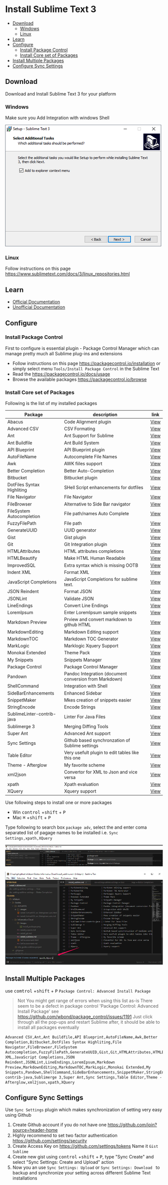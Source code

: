 # Install Sublime Text 3

<!-- MarkdownTOC -->

- [Download](#download)
    - [Windows](#windows)
    - [Linux](#linux)
- [Learn](#learn)
- [Configure](#configure)
    - [Install Package Control](#install-package-control)
    - [Install Core set of Packages](#install-core-set-of-packages)
- [Install Multiple Packages](#install-multiple-packages)
- [Configure Sync Settings](#configure-sync-settings)

<!-- /MarkdownTOC -->

## Download

Download and Install Sublime Text 3 for your platform

### Windows

Make sure you Add Integration with windows Shell

![shell integration](images/install_sublime_win_shell_integration.png)

### Linux

Follow instructions on this page
https://www.sublimetext.com/docs/3/linux_repositories.html

## Learn

- [Official Documentation](https://www.sublimetext.com/docs/3/)
- [Unofficial Documentation](https://docs.sublimetext.info/en/latest/index.html)

## Configure

### Install Package Control

First to configure is essential plugin - Package Control Manager which can manage pretty much all Sublime plug-ins and extensions

- Follow instructions on this page https://packagecontrol.io/installation or simply select menu `Tools/Install Package Control` in the Sublime Text
- Read the https://packagecontrol.io/docs/usage
- Browse the available packages https://packagecontrol.io/browse

### Install Core set of Packages

Following is the list of my installed packages

|          Package           |                      description                       |                                    link                                   |
|----------------------------|--------------------------------------------------------|---------------------------------------------------------------------------|
| Abacus                     | Code Alignment plugin                                  | [View](https://packagecontrol.io/packages/Abacus)                         |
| Advanced CSV               | CSV Formating                                          | [View](https://packagecontrol.io/packages/Advanced%20CSV)                 |
| Ant                        | Ant Support for Sublime                                | [View](https://packagecontrol.io/packages/Ant)                            |
| Ant Buildfile              | Ant Build System                                       | [View](https://packagecontrol.io/packages/Ant%20Buildfile)                |
| API Blueprint              | API Blueprint plugin                                   | [View](https://packagecontrol.io/packages/API%20Blueprint)                |
| AutoFileName               | Autocomplete File Names                                | [View](https://packagecontrol.io/packages/AutoFileName)                   |
| Awk                        | AWK fiiles support                                     | [View](https://packagecontrol.io/packages/Awk)                            |
| Better Completion          | Better Auto-Completion                                 | [View](https://packagecontrol.io/packages/Better%20Completion)            |
| Bitbucket                  | Bitbucket plugin                                       | [View](https://packagecontrol.io/packages/Bitbucket)                      |
| DotFiles Syntax Highliting | SHell Script enhancements for dotfiles                 | [View](https://packagecontrol.io/packages/DotFiles%20Syntax%20Highliting) |
| File Navigator             | File Navigator                                         | [View](https://packagecontrol.io/packages/File%20Navigator)               |
| FileBrowser                | Alternative to Side Bar navigator                      | [View](https://packagecontrol.io/packages/FileBrowser)                    |
| FileSystem Autocompletion  | File path/names Auto Complete                          | [View](https://packagecontrol.io/packages/FileSystem%20Autocompletion)    |
| FuzzyFilePath              | File path                                              | [View](https://packagecontrol.io/packages/FuzzyFilePath)                  |
| GenerateUUID               | UUID generator                                         | [View](https://packagecontrol.io/packages/GenerateUUID)                   |
| Gist                       | Gist plugin                                            | [View](https://packagecontrol.io/packages/Gist)                           |
| Git                        | Git Integration plugin                                 | [View](https://packagecontrol.io/packages/Git)                            |
| HTMLAttributes             | HTML attributes completions                            | [View](https://packagecontrol.io/packages/HTMLAttributes)                 |
| HTMLBeautify               | Make HTML Human Readable                               | [View](https://packagecontrol.io/packages/HTMLBeautify)                   |
| ImprovedSQL                | Extra syntax which is missing OOTB                     | [View](https://packagecontrol.io/packages/ImprovedSQL)                    |
| Indent XML                 | Format XML                                             | [View](https://packagecontrol.io/packages/Indent%20XML)                   |
| JavaScript Completions     | JavaScript Completions for sublime text.               | [View](https://packagecontrol.io/packages/JavaScript%20Completions)       |
| JSON Reindent              | Format JSON                                            | [View](https://packagecontrol.io/packages/JSON%20Reindent)                |
| JSONLint                   | Validate JSON                                          | [View](https://packagecontrol.io/packages/JSONLint)                       |
| LineEndings                | Convert Line Endings                                   | [View](https://packagecontrol.io/packages/LineEndings)                    |
| LoremIpsum                 | Enter LoremIpsum sample snippets                       | [View](https://packagecontrol.io/packages/LoremIpsum)                     |
| Markdown Preview           | Prview and convert markdown to github HTML             | [View](https://packagecontrol.io/packages/Markdown%20Preview)             |
| MarkdownEditing            | Markdown Editing support                               | [View](https://packagecontrol.io/packages/MarkdownEditing)                |
| MarkdownTOC                | Markdown TOC Generator                                 | [View](https://packagecontrol.io/packages/MarkdownTOC)                    |
| MarkLogic                  | Marklogic Xquery Support                               | [View](https://packagecontrol.io/packages/MarkLogic)                      |
| Monokai Extended           | Theme Pack                                             | [View](https://packagecontrol.io/packages/Monokai%20Extended)             |
| My Snippets                | Snippets Manager                                       | [View](https://packagecontrol.io/packages/My%20Snippets)                  |
| Package Control            | Package Control Manager                                | [View](https://packagecontrol.io/packages/Package%20Control)              |
| Pandown                    | Pandoc Integration (document conversion from Markdown) | [View](https://packagecontrol.io/packages/Pandown)                        |
| ShellCommand               | Integration with Shell                                 | [View](https://packagecontrol.io/packages/ShellCommand)                   |
| SideBarEnhancements        | Enhanced Sidebar                                       | [View](https://packagecontrol.io/packages/SideBarEnhancements)            |
| SnippetMaker               | Mkes creation of snippets easier                       | [View](https://packagecontrol.io/packages/SnippetMaker)                   |
| StringEncode               | Encode Strings                                         | [View](https://packagecontrol.io/packages/StringEncode)                   |
| SublimeLinter-contrib-java | Linter For Java Files                                  | [View](https://packagecontrol.io/packages/SublimeLinter-contrib-java)     |
| Sublimerge 3               | Merging Diffing Tools                                  | [View](https://packagecontrol.io/packages/Sublimerge%203)                 |
| Super Ant                  | Advanced Ant support                                   | [View](https://packagecontrol.io/packages/Super%20Ant)                    |
| Sync Settings              | Github based synchronzation of Sublime settings        | [View](https://packagecontrol.io/packages/Sync%20Settings)                |
| Table Editor               | Very usefult plugin to edit tables like this one       | [View](https://packagecontrol.io/packages/Table%20Editor)                 |
| Theme - Afterglow          | My favorite scheme                                     | [View](https://packagecontrol.io/packages/Theme%20-%20Afterglow)          |
| xml2json                   | Convertor for XML to Json and vice versa               | [View](https://packagecontrol.io/packages/xml2json)                       |
| xpath                      | Xpath evaluation                                       | [View](https://packagecontrol.io/packages/xpath)                          |
| XQuery                     | Xquery support                                         | [View](https://packagecontrol.io/packages/XQuery)                         |

Use following steps to install one or more packages

- Win <kbd>control</kbd> +<kbd>shift</kbd> + <kbd>P</kbd>
- Mac <kbd>&#8984;</kbd> +<kbd>shift</kbd> + <kbd>P</kbd>

Type following to search box `package adv`, select the
and  enter coma separated list of pagage names to be installed i.e. `Sync Settings,xpath,XQuery`

![Install multiple packages](./images/install_packages.png)

![Install Packages Example](./images/install_packages_entry.png)

## Install Multiple Packages

use <kbd>comtrol</kbd> +<kbd>shift</kbd> + <kbd>P</kbd>  `Package Control: Advanced Install Package`

> Not You might get range of errors when using this list as-is
> There seem to be a defect in package control 'Package Control: Advanced Install Package' see https://github.com/wbond/package_control/issues/1191
> Just click through all the pop-ups and restart Sublime after, it should be able to install all packages eventually

```text
Advanced CSV,Ant,Ant Buildfile,API Blueprint,AutoFileName,Awk,Better Completion,Bitbucket,DotFiles Syntax Highliting,File Navigator,FileBrowser,FileSystem Autocompletion,FuzzyFilePath,GenerateUUID,Gist,Git,HTMLAttributes,HTMLBeautify,ImprovedSQL,Indent XML,JavaScript Completions,JSON Reindent,JSONLint,LineEndings,LoremIpsum,Markdown Preview,MarkdownEditing,MarkdownTOC,MarkLogic,Monokai Extended,My Snippets,Pandown,ShellCommand,SideBarEnhancements,SnippetMaker,StringEncode,SublimeLinter-contrib-java,Sublimerge 3,Super Ant,Sync Settings,Table Editor,Theme - Afterglow,xml2json,xpath,XQuery
```

## Configure Sync Settings

Use `Sync Settings` plugin which makes synchronization of setting very easy using Github

1. Create Github account if you do not have one https://github.com/join?source=header-home
2. Highly recommend to set two factor authentication https://github.com/settings/security
3. Create Access Key on https://github.com/settings/tokens Name it `Gist Sublime`
4. Create new gist using <kbd>control</kbd> +<kbd>shift</kbd> + <kbd>P</kbd>, type "Sync Create" and select "Sync Settings: Create and Upload" action
6. Now you an use `Sync Settings: Upload` or `Sync Settings: Download ` to backup and synchronize your setting across different Sublime Text installations
